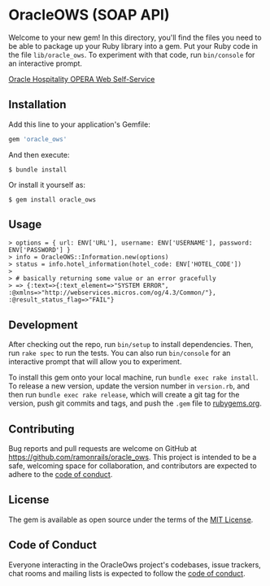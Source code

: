 # OracleOWS (SOAP API)

Welcome to your new gem! In this directory, you'll find the files you need to be able to package up your Ruby library into a gem. Put your Ruby code in the file `lib/oracle_ows`. To experiment with that code, run `bin/console` for an interactive prompt.

[Oracle Hospitality OPERA Web Self-Service](https://docs.oracle.com/cd/E90572_01/index.html)

## Installation

Add this line to your application's Gemfile:

```ruby
gem 'oracle_ows'
```

And then execute:

    $ bundle install

Or install it yourself as:

    $ gem install oracle_ows

## Usage

    > options = { url: ENV['URL'], username: ENV['USERNAME'], password: ENV['PASSWORD'] }
    > info = OracleOWS::Information.new(options)
    > status = info.hotel_information(hotel_code: ENV['HOTEL_CODE'])
    > 
    > # basically returning some value or an error gracefully
    > => {:text=>{:text_element=>"SYSTEM ERROR", :@xmlns=>"http://webservices.micros.com/og/4.3/Common/"}, :@result_status_flag=>"FAIL"}

## Development

After checking out the repo, run `bin/setup` to install dependencies. Then, run `rake spec` to run the tests. You can also run `bin/console` for an interactive prompt that will allow you to experiment.

To install this gem onto your local machine, run `bundle exec rake install`. To release a new version, update the version number in `version.rb`, and then run `bundle exec rake release`, which will create a git tag for the version, push git commits and tags, and push the `.gem` file to [rubygems.org](https://rubygems.org).

## Contributing

Bug reports and pull requests are welcome on GitHub at https://github.com/ramonrails/oracle_ows. This project is intended to be a safe, welcoming space for collaboration, and contributors are expected to adhere to the [code of conduct](https://github.com/ramonrails/oracle_ows/blob/master/CODE_OF_CONDUCT.md).


## License

The gem is available as open source under the terms of the [MIT License](https://opensource.org/licenses/MIT).

## Code of Conduct

Everyone interacting in the OracleOws project's codebases, issue trackers, chat rooms and mailing lists is expected to follow the [code of conduct](https://github.com/ramonrails/oracle_ows/blob/master/CODE_OF_CONDUCT.md).

